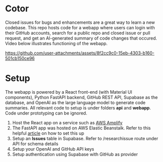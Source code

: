 # Cotor #
Closed issues for bugs and enhancements are a great way to learn a new codebase. This repo hosts code for a webapp where users can login with their GitHub accounts, search for a public repo and closed issue or pull request, and get an AI-generated summary of code changes that occured. Video below illustrates functioning of the webapp.

https://github.com/user-attachments/assets/8f2cc9c0-15eb-4303-b160-501cb150ce96

# Setup #
The webapp is powered by a React front-end (with Material UI components), Python FastAPI backend, GitHub REST API, Supabase as the database, and OpenAI as the large language model to generate code summaries. All relevant code to setup is under folders **api** and **webapp**. Code under prototyping can be ignored. 
1. Host the React app on a service such as [AWS Amplify](https://aws.amazon.com/amplify/)
2. The FastAPI app was hosted on AWS Elastic Beanstalk. Refer to this helpful [article](https://testdriven.io/blog/fastapi-elastic-beanstalk/) on how to set this up
3. Setup an **Issues** table in Supabase. Refer to /researchissue route under API for schema details
4. Setup your OpenAI and GitHub API keys
5. Setup authentication using Supabase with GitHub as provider 
